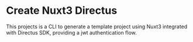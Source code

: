 # Create Nuxt3 Directus

This projects is a CLI to generate a template project using Nuxt3 integrated with Directus SDK, providing a jwt authentication flow.
